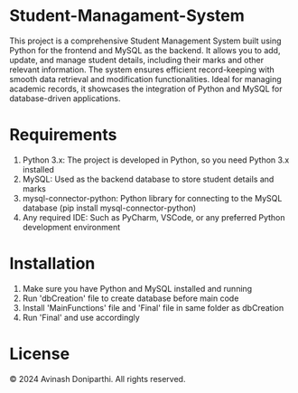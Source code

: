 # Student-Managament-System
This project is a comprehensive Student Management System built using Python for the frontend and MySQL as the backend. It allows you to add, update, and manage student details, including their marks and other relevant information. The system ensures efficient record-keeping with smooth data retrieval and modification functionalities. Ideal for managing academic records, it showcases the integration of Python and MySQL for database-driven applications.

# Requirements 
1) Python 3.x: The project is developed in Python, so you need Python 3.x installed 
2) MySQL: Used as the backend database to store student details and marks
3) mysql-connector-python: Python library for connecting to the MySQL database (pip install mysql-connector-python)
4) Any required IDE: Such as PyCharm, VSCode, or any preferred Python development environment

# Installation
1) Make sure you have Python and MySQL installed and running
2) Run 'dbCreation' file to create database before main code
3) Install 'MainFunctions' file and 'Final' file in same folder as dbCreation
4) Run 'Final' and use accordingly

# License
© 2024 Avinash Doniparthi. All rights reserved.
